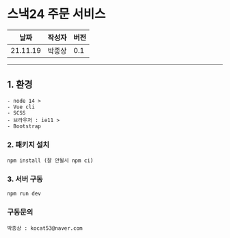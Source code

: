 # 스낵24 주문 서비스

| 날짜     | 작성자 | 버전 |
|----------|--------|------|
| 21.11.19 | 박종상 | 0.1 |
--- 

## 1. 환경
```
- node 14 >
- Vue cli
- SCSS
- 브라우저 : ie11 >
- Bootstrap
```

### 2. 패키지 설치
```
npm install (잘 안될시 npm ci)
```

### 3. 서버 구동
```
npm run dev
```


### 구동문의
```
박종상 : kocat53@naver.com
```
